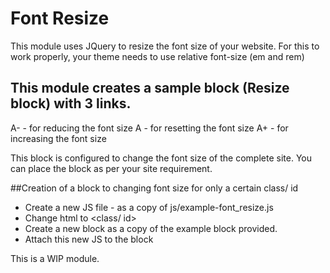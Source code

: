 # Font Resize
This module uses JQuery to resize the font size of your website.
For this to work properly, your theme needs to use relative font-size (em and rem)

## This module creates a sample block (Resize block) with 3 links.
A- - for reducing the font size
A - for resetting the font size
A+ - for increasing the font size

This block is configured to change the font size of the complete site.
You can place the block as per your site requirement.

##Creation of a block to changing font size for only a certain class/ id

* Create a new JS file - as a copy of js/example-font_resize.js
* Change html to <class/ id>
* Create a new block as a copy of the example block provided.
* Attach this new JS to the block 


This is a WIP module.